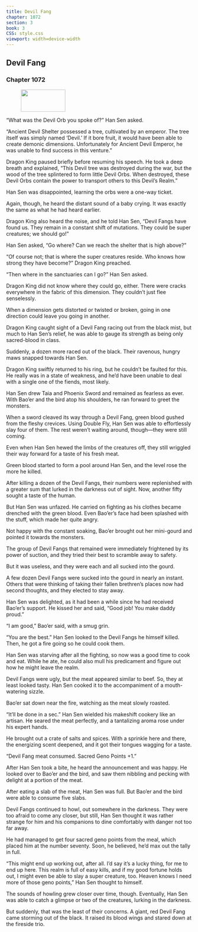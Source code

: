 ```yaml
---
title: Devil Fang
chapter: 1072
section: 3
book: 3
CSS: style.css
viewport: width=device-width
---
```


## Devil Fang

### Chapter 1072

<figure>
	<img src="../Images/gem.gif" alt="" id="gem" width="120" height="60" />
</figure>

“What was the Devil Orb you spoke of?” Han Sen asked.

“Ancient Devil Shelter possessed a tree, cultivated by an emperor. The tree itself was simply named ‘Devil.’ If it bore fruit, it would have been able to create demonic dimensions. Unfortunately for Ancient Devil Emperor, he was unable to find success in this venture.”

Dragon King paused briefly before resuming his speech. He took a deep breath and explained, “This Devil tree was destroyed during the war, but the wood of the tree splintered to form little Devil Orbs. When destroyed, these Devil Orbs contain the power to transport others to this Devil’s Realm.”

Han Sen was disappointed, learning the orbs were a one-way ticket.

Again, though, he heard the distant sound of a baby crying. It was exactly the same as what he had heard earlier.

Dragon King also heard the noise, and he told Han Sen, “Devil Fangs have found us. They remain in a constant shift of mutations. They could be super creatures; we should go!”

Han Sen asked, “Go where? Can we reach the shelter that is high above?”

“Of course not; that is where the super creatures reside. Who knows how strong they have become?” Dragon King preached.

“Then where in the sanctuaries can I go?” Han Sen asked.

Dragon King did not know where they could go, either. There were cracks everywhere in the fabric of this dimension. They couldn’t just flee senselessly.

When a dimension gets distorted or twisted or broken, going in one direction could leave you going in another.

Dragon King caught sight of a Devil Fang racing out from the black mist, but much to Han Sen’s relief, he was able to gauge its strength as being only sacred-blood in class.

Suddenly, a dozen more raced out of the black. Their ravenous, hungry maws snapped towards Han Sen.

Dragon King swiftly returned to his ring, but he couldn’t be faulted for this. He really was in a state of weakness, and he’d have been unable to deal with a single one of the fiends, most likely.

Han Sen drew Taia and Phoenix Sword and remained as fearless as ever. With Bao’er and the bird atop his shoulders, he ran forward to greet the monsters.

When a sword cleaved its way through a Devil Fang, green blood gushed from the fleshy crevices. Using Double Fly, Han Sen was able to effortlessly slay four of them. The rest weren’t waiting around, though—they were still coming.

Even when Han Sen hewed the limbs of the creatures off, they still wriggled their way forward for a taste of his fresh meat.

Green blood started to form a pool around Han Sen, and the level rose the more he killed.

After killing a dozen of the Devil Fangs, their numbers were replenished with a greater sum that lurked in the darkness out of sight. Now, another fifty sought a taste of the human.

But Han Sen was unfazed. He carried on fighting as his clothes became drenched with the green blood. Even Bao’er’s face had been splashed with the stuff, which made her quite angry.

Not happy with the constant soaking, Bao’er brought out her mini-gourd and pointed it towards the monsters.

The group of Devil Fangs that remained were immediately frightened by its power of suction, and they tried their best to scramble away to safety.

But it was useless, and they were each and all sucked into the gourd.

A few dozen Devil Fangs were sucked into the gourd in nearly an instant. Others that were thinking of taking their fallen brethren’s places now had second thoughts, and they elected to stay away.

Han Sen was delighted, as it had been a while since he had received Bao’er’s support. He kissed her and said, “Good job! You make daddy proud.”

“I am good,” Bao’er said, with a smug grin.

“You are the best.” Han Sen looked to the Devil Fangs he himself killed. Then, he got a fire going so he could cook them.

Han Sen was starving after all the fighting, so now was a good time to cook and eat. While he ate, he could also mull his predicament and figure out how he might leave the realm.

Devil Fangs were ugly, but the meat appeared similar to beef. So, they at least looked tasty. Han Sen cooked it to the accompaniment of a mouth-watering sizzle.

Bao’er sat down near the fire, watching as the meat slowly roasted.

“It’ll be done in a sec.” Han Sen wielded his makeshift cookery like an artisan. He seared the meat perfectly, and a tantalizing aroma rose under his expert hands.

He brought out a crate of salts and spices. With a sprinkle here and there, the energizing scent deepened, and it got their tongues wagging for a taste.

“Devil Fang meat consumed. Sacred Geno Points +1.”

After Han Sen took a bite, he heard the announcement and was happy. He looked over to Bao’er and the bird, and saw them nibbling and pecking with delight at a portion of the meat.

After eating a slab of the meat, Han Sen was full. But Bao’er and the bird were able to consume five slabs.

Devil Fangs continued to howl, out somewhere in the darkness. They were too afraid to come any closer, but still, Han Sen thought it was rather strange for him and his companions to dine comfortably with danger not too far away.

He had managed to get four sacred geno points from the meal, which placed him at the number seventy. Soon, he believed, he’d max out the tally in full.

“This might end up working out, after all. I’d say it’s a lucky thing, for me to end up here. This realm is full of easy kills, and if my good fortune holds out, I might even be able to slay a super creature, too. Heaven knows I need more of those geno points,” Han Sen thought to himself.

The sounds of howling grew closer over time, though. Eventually, Han Sen was able to catch a glimpse or two of the creatures, lurking in the darkness.

But suddenly, that was the least of their concerns. A giant, red Devil Fang came storming out of the black. It raised its blood wings and stared down at the fireside trio.